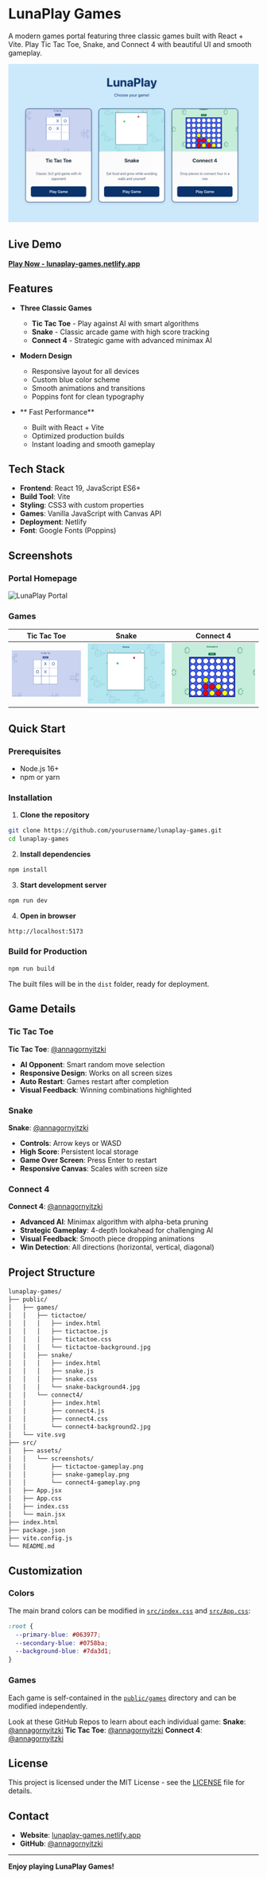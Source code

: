 # LunaPlay Games

A modern games portal featuring three classic games built with React + Vite. Play Tic Tac Toe, Snake, and Connect 4 with beautiful UI and smooth gameplay.

<div align="center">
  <img src="https://github.com/annagornyitzki/connect4/blob/main/lunaplay.png?raw=true" width="550"/>
</div>

## Live Demo

**[Play Now - lunaplay-games.netlify.app](https://lunaplay-games.netlify.app/)**

## Features

- **Three Classic Games**
  - **Tic Tac Toe** - Play against AI with smart algorithms
  - **Snake** - Classic arcade game with high score tracking
  - **Connect 4** - Strategic game with advanced minimax AI

- **Modern Design**
  - Responsive layout for all devices
  - Custom blue color scheme
  - Smooth animations and transitions
  - Poppins font for clean typography

- ** Fast Performance**
  - Built with React + Vite
  - Optimized production builds
  - Instant loading and smooth gameplay

## Tech Stack

- **Frontend**: React 19, JavaScript ES6+
- **Build Tool**: Vite
- **Styling**: CSS3 with custom properties
- **Games**: Vanilla JavaScript with Canvas API
- **Deployment**: Netlify
- **Font**: Google Fonts (Poppins)

## Screenshots

### Portal Homepage
![LunaPlay Portal](./docs/portal-screenshot.png)

### Games
| Tic Tac Toe | Snake | Connect 4 |
|-------------|-------|-----------|
| ![Tic Tac Toe](./src/assets/screenshots/tictactoe-gameplay.png) | ![Snake](./src/assets/screenshots/snake-gameplay.png) | ![Connect 4](./src/assets/screenshots/connect4-gameplay.png) |

## Quick Start

### Prerequisites
- Node.js 16+ 
- npm or yarn

### Installation

1. **Clone the repository**
```bash
git clone https://github.com/yourusername/lunaplay-games.git
cd lunaplay-games
```

2. **Install dependencies**
```bash
npm install
```

3. **Start development server**
```bash
npm run dev
```

4. **Open in browser**
```
http://localhost:5173
```

### Build for Production

```bash
npm run build
```

The built files will be in the `dist` folder, ready for deployment.

## Game Details

### Tic Tac Toe
**Tic Tac Toe**: [@annagornyitzki](https://github.com/annagornyitzki/tictactoe)
- **AI Opponent**: Smart random move selection
- **Responsive Design**: Works on all screen sizes
- **Auto Restart**: Games restart after completion
- **Visual Feedback**: Winning combinations highlighted

### Snake
**Snake**: [@annagornyitzki](https://github.com/annagornyitzki/snake)
- **Controls**: Arrow keys or WASD
- **High Score**: Persistent local storage
- **Game Over Screen**: Press Enter to restart
- **Responsive Canvas**: Scales with screen size

### Connect 4
**Connect 4**: [@annagornyitzki](https://github.com/annagornyitzki/connect4)
- **Advanced AI**: Minimax algorithm with alpha-beta pruning
- **Strategic Gameplay**: 4-depth lookahead for challenging AI
- **Visual Feedback**: Smooth piece dropping animations
- **Win Detection**: All directions (horizontal, vertical, diagonal)

## Project Structure

```
lunaplay-games/
├── public/
│   ├── games/
│   │   ├── tictactoe/
│   │   │   ├── index.html
│   │   │   ├── tictactoe.js
│   │   │   ├── tictactoe.css
│   │   │   └── tictactoe-background.jpg
│   │   ├── snake/
│   │   │   ├── index.html
│   │   │   ├── snake.js
│   │   │   ├── snake.css
│   │   │   └── snake-background4.jpg
│   │   └── connect4/
│   │       ├── index.html
│   │       ├── connect4.js
│   │       ├── connect4.css
│   │       └── connect4-background2.jpg
│   └── vite.svg
├── src/
│   ├── assets/
│   │   └── screenshots/
│   │       ├── tictactoe-gameplay.png
│   │       ├── snake-gameplay.png
│   │       └── connect4-gameplay.png
│   ├── App.jsx
│   ├── App.css
│   ├── index.css
│   └── main.jsx
├── index.html
├── package.json
├── vite.config.js
└── README.md
```

## Customization

### Colors
The main brand colors can be modified in [`src/index.css`](src/index.css) and [`src/App.css`](src/App.css):

```css
:root {
  --primary-blue: #063977;
  --secondary-blue: #0758ba;
  --background-blue: #7da3d1;
}
```

### Games
Each game is self-contained in the [`public/games`](public/games) directory and can be modified independently.

Look at these GitHub Repos to learn about each individual game:
**Snake**: [@annagornyitzki](https://github.com/annagornyitzki/snake)
**Tic Tac Toe**: [@annagornyitzki](https://github.com/annagornyitzki/tictactoe)
**Connect 4**: [@annagornyitzki](https://github.com/annagornyitzki/connect4)


## License

This project is licensed under the MIT License - see the [LICENSE](LICENSE) file for details.

## Contact

- **Website**: [lunaplay-games.netlify.app](https://lunaplay-games.netlify.app/)
- **GitHub**: [@annagornyitzki](https://github.com/annagornyitzki)

---

**Enjoy playing LunaPlay Games!**
